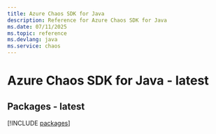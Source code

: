```yaml
---
title: Azure Chaos SDK for Java
description: Reference for Azure Chaos SDK for Java
ms.date: 07/11/2025
ms.topic: reference
ms.devlang: java
ms.service: chaos
---
```

# Azure Chaos SDK for Java - latest
## Packages - latest
[!INCLUDE [packages](chaos-index.md)]